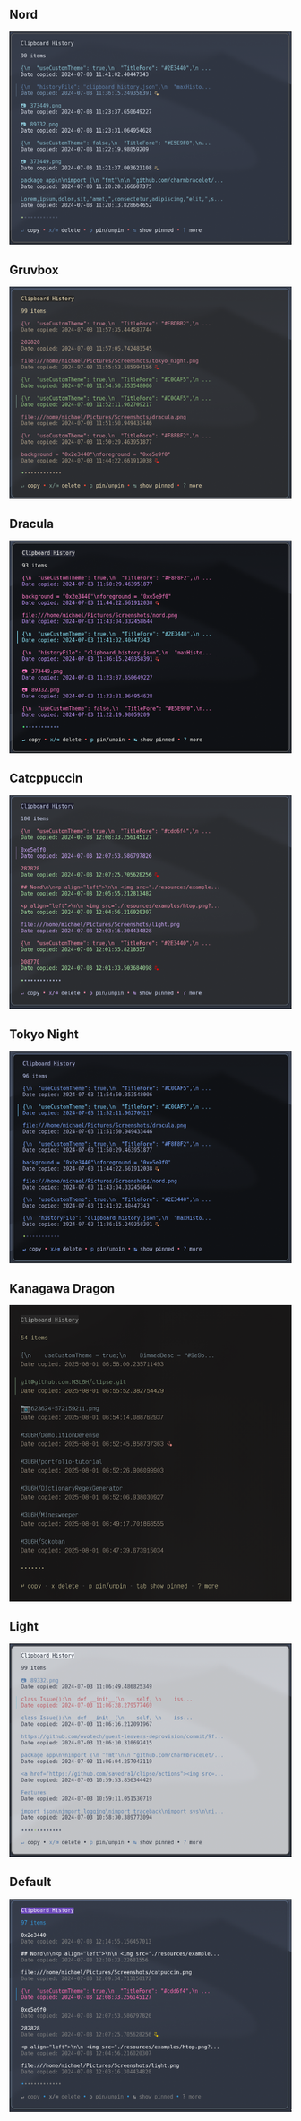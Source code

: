 
## Nord

<p align="left">

  <img src="./examples/nord.png?raw=true" alt="Nord" />

</p>

## Gruvbox

<p align="left">

  <img src="./examples/gruvbox.png?raw=true" alt="Gruvbox" />

</p>

## Dracula

<p align="left">

  <img src="./examples/dracula.png?raw=true" alt="Dracula" />

</p>

## Catcppuccin

<p align="left">

  <img src="./examples/catppuccin.png?raw=true" alt="Catppuccin" />

</p>

## Tokyo Night

<p align="left">

  <img src="./examples/tokyo_night.png?raw=true" alt="TokyoNight" />

</p>

## Kanagawa Dragon

<p align="left">

  <img src="./examples/kanagawa_dragon.png?raw=true" alt="Kanagawa Dragon" />

</p>

## Light

<p align="left">

  <img src="./examples/light.png?raw=true" alt="Light" />

</p>

## Default

<p align="left">

  <img src="./examples/default.png?raw=true" alt="Default" />

</p>
